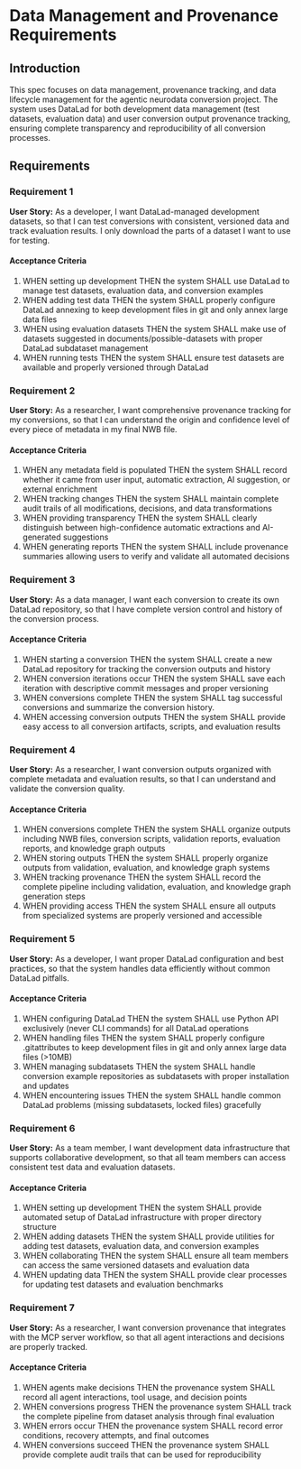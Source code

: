 # Data Management and Provenance Requirements

## Introduction

This spec focuses on data management, provenance tracking, and data lifecycle
management for the agentic neurodata conversion project. The system uses DataLad
for both development data management (test datasets, evaluation data) and user
conversion output provenance tracking, ensuring complete transparency and
reproducibility of all conversion processes.

## Requirements

### Requirement 1

**User Story:** As a developer, I want DataLad-managed development datasets, so
that I can test conversions with consistent, versioned data and track evaluation
results. I only download the parts of a dataset I want to use for testing.

#### Acceptance Criteria

1. WHEN setting up development THEN the system SHALL use DataLad to manage test
   datasets, evaluation data, and conversion examples
2. WHEN adding test data THEN the system SHALL properly configure DataLad
   annexing to keep development files in git and only annex large data files
3. WHEN using evaluation datasets THEN the system SHALL make use of datasets
   suggested in documents/possible-datasets with proper DataLad subdataset
   management
4. WHEN running tests THEN the system SHALL ensure test datasets are available
   and properly versioned through DataLad

### Requirement 2

**User Story:** As a researcher, I want comprehensive provenance tracking for my
conversions, so that I can understand the origin and confidence level of every
piece of metadata in my final NWB file.

#### Acceptance Criteria

1. WHEN any metadata field is populated THEN the system SHALL record whether it
   came from user input, automatic extraction, AI suggestion, or external
   enrichment
2. WHEN tracking changes THEN the system SHALL maintain complete audit trails of
   all modifications, decisions, and data transformations
3. WHEN providing transparency THEN the system SHALL clearly distinguish between
   high-confidence automatic extractions and AI-generated suggestions
4. WHEN generating reports THEN the system SHALL include provenance summaries
   allowing users to verify and validate all automated decisions

### Requirement 3

**User Story:** As a data manager, I want each conversion to create its own
DataLad repository, so that I have complete version control and history of the
conversion process.

#### Acceptance Criteria

1. WHEN starting a conversion THEN the system SHALL create a new DataLad
   repository for tracking the conversion outputs and history
2. WHEN conversion iterations occur THEN the system SHALL save each iteration
   with descriptive commit messages and proper versioning
3. WHEN conversions complete THEN the system SHALL tag successful conversions
   and summarize the conversion history.
4. WHEN accessing conversion outputs THEN the system SHALL provide easy access
   to all conversion artifacts, scripts, and evaluation results

### Requirement 4

**User Story:** As a researcher, I want conversion outputs organized with
complete metadata and evaluation results, so that I can understand and validate
the conversion quality.

#### Acceptance Criteria

1. WHEN conversions complete THEN the system SHALL organize outputs including
   NWB files, conversion scripts, validation reports, evaluation reports, and
   knowledge graph outputs
2. WHEN storing outputs THEN the system SHALL properly organize outputs from
   validation, evaluation, and knowledge graph systems
3. WHEN tracking provenance THEN the system SHALL record the complete pipeline
   including validation, evaluation, and knowledge graph generation steps
4. WHEN providing access THEN the system SHALL ensure all outputs from
   specialized systems are properly versioned and accessible

### Requirement 5

**User Story:** As a developer, I want proper DataLad configuration and best
practices, so that the system handles data efficiently without common DataLad
pitfalls.

#### Acceptance Criteria

1. WHEN configuring DataLad THEN the system SHALL use Python API exclusively
   (never CLI commands) for all DataLad operations
2. WHEN handling files THEN the system SHALL properly configure .gitattributes
   to keep development files in git and only annex large data files (>10MB)
3. WHEN managing subdatasets THEN the system SHALL handle conversion example
   repositories as subdatasets with proper installation and updates
4. WHEN encountering issues THEN the system SHALL handle common DataLad problems
   (missing subdatasets, locked files) gracefully

### Requirement 6

**User Story:** As a team member, I want development data infrastructure that
supports collaborative development, so that all team members can access
consistent test data and evaluation datasets.

#### Acceptance Criteria

1. WHEN setting up development THEN the system SHALL provide automated setup of
   DataLad infrastructure with proper directory structure
2. WHEN adding datasets THEN the system SHALL provide utilities for adding test
   datasets, evaluation data, and conversion examples
3. WHEN collaborating THEN the system SHALL ensure all team members can access
   the same versioned datasets and evaluation data
4. WHEN updating data THEN the system SHALL provide clear processes for updating
   test datasets and evaluation benchmarks

### Requirement 7

**User Story:** As a researcher, I want conversion provenance that integrates
with the MCP server workflow, so that all agent interactions and decisions are
properly tracked.

#### Acceptance Criteria

1. WHEN agents make decisions THEN the provenance system SHALL record all agent
   interactions, tool usage, and decision points
2. WHEN conversions progress THEN the provenance system SHALL track the complete
   pipeline from dataset analysis through final evaluation
3. WHEN errors occur THEN the provenance system SHALL record error conditions,
   recovery attempts, and final outcomes
4. WHEN conversions succeed THEN the provenance system SHALL provide complete
   audit trails that can be used for reproducibility
